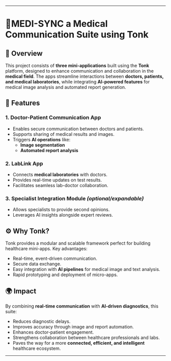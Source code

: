 
---

# 🏥MEDI-SYNC a Medical Communication Suite using Tonk

## 📌 Overview

This project consists of **three mini-applications** built using the **Tonk** platform, designed to enhance communication and collaboration in the **medical field**. The apps streamline interactions between **doctors, patients, and medical laboratories**, while integrating **AI-powered features** for medical image analysis and automated report generation.

## 🧠 Features

### 1. **Doctor-Patient Communication App**
- Enables secure communication between doctors and patients.
- Supports sharing of medical results and images.
- Triggers **AI operations** like:
  - **Image segmentation**
  - **Automated report analysis**

### 2. **LabLink App**
- Connects **medical laboratories** with doctors.
- Provides real-time updates on test results.
- Facilitates seamless lab-doctor collaboration.

### 3. **Specialist Integration Module** *(optional/expandable)*
- Allows specialists to provide second opinions.
- Leverages AI insights alongside expert reviews.

## ⚙️ Why Tonk?

Tonk provides a modular and scalable framework perfect for building healthcare mini-apps. Key advantages:
- Real-time, event-driven communication.
- Secure data exchange.
- Easy integration with **AI pipelines** for medical image and text analysis.
- Rapid prototyping and deployment of micro-apps.

## 🌍 Impact

By combining **real-time communication** with **AI-driven diagnostics**, this suite:
- Reduces diagnostic delays.
- Improves accuracy through image and report automation.
- Enhances doctor-patient engagement.
- Strengthens collaboration between healthcare professionals and labs.
- Paves the way for a more **connected, efficient, and intelligent** healthcare ecosystem.

---

